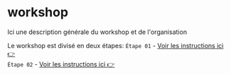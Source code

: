 # workshop

Ici une description générale du workshop et de l'organisation 

Le workshop est divisé en deux étapes: 
`Étape 01` - [Voir les instructions ici :point_right:](https://github.com/domitille-f451/workshop/blob/main/%C3%89tape01.md)  
`Étape 02` - [Voir les instructions ici :point_right:](https://github.com/domitille-f451/workshop/blob/main/%C3%89tape02.md)

